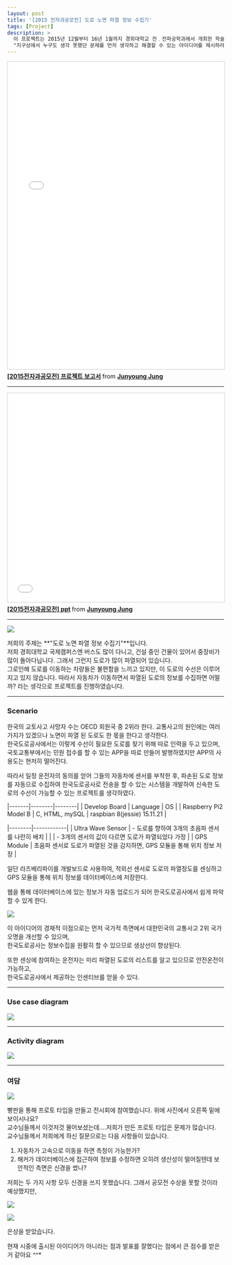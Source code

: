 ```yaml
---
layout: post
title: '[2015 전자과공모전] 도로 노면 파열 정보 수집기'
tags: [Project]
description: >
  이 프로젝트는 2015년 12월부터 16년 1월까지 경희대학교 전﹒전파공학과에서 개최한 학술대회에 제출했던 프로젝트입니다.  
  "지구상에서 누구도 생각 못했던 문제를 먼저 생각하고 해결할 수 있는 아이디어를 제시하라"라는 광범위한 주제의 학술대회에서 저는 [동아리 친구](https://www.facebook.com/jongryeol.oh.1?fref=pb&hc_location=friends_tab&pnref=friends.all)와 함께 참여를 했습니다.
---
```



<iframe src="//www.slideshare.net/slideshow/embed_code/key/lDCQZAsuWOWDsy" width="100%" height="714" frameborder="0" marginwidth="0" marginheight="0" scrolling="no" style="border:1px solid #CCC; border-width:1px; margin-bottom:5px; max-width: 100%;" allowfullscreen> </iframe> <div style="margin-bottom:5px"> <strong> <a href="//www.slideshare.net/JunyoungJung8/2015-69803907" title="[2015전자과공모전] 프로젝트 보고서" target="_blank">[2015전자과공모전] 프로젝트 보고서</a> </strong> from <strong><a target="_blank" href="//www.slideshare.net/JunyoungJung8">Junyoung Jung</a></strong> </div>

***

<iframe src="//www.slideshare.net/slideshow/embed_code/key/prxtPyk79tHzCd" width="100%" height="485" frameborder="0" marginwidth="0" marginheight="0" scrolling="no" style="border:1px solid #CCC; border-width:1px; margin-bottom:5px; max-width: 100%;" allowfullscreen> </iframe> <div style="margin-bottom:5px"> <strong> <a href="//www.slideshare.net/JunyoungJung8/2015-ppt-69803906" title="[2015전자과공모전] ppt" target="_blank">[2015전자과공모전] ppt</a> </strong> from <strong><a target="_blank" href="//www.slideshare.net/JunyoungJung8">Junyoung Jung</a></strong> </div>

***

![](/public/img/project/khuee-1.png)  

저희의 주제는 **"도로 노면 파열 정보 수집기"**입니다.  
저희 경희대학교 국제캠퍼스엔 버스도 많이 다니고, 건설 중인 건물이 있어서 중장비가 많이 돌아다닙니다. 그래서 그런지 도로가 많이 파열되어 있습니다.  
그로인해 도로를 이동하는 차량들은 불편함을 느끼고 있지만, 이 도로의 수선은 이루어지고 있지 않습니다. 따라서 자동차가 이동하면서 파열된 도로의 정보를 수집하면 어떨까? 라는 생각으로 프로젝트를 진행하였습니다.  

***

### Scenario  

한국의 교토사고 사망자 수는 OECD 회원국 중 2위라 한다.  교통사고의 원인에는 여러가지가 있겠으나 노면이 파열 된 도로도 한 몫을 한다고 생각한다.  
한국도로공사에서는 이렇게 수선이 필요한 도로를 찾기 위해 따로 인력을 두고 있으며, 국토교통부에서는 민원 접수를 할 수 있는 APP을 따로 만들어 발행하였지만 APP의 사용도는 현저히 떨어진다.  

따라서 일정 운전자의 동의를 얻어 그들의 자동차에 센서를 부착한 후, 파손된 도로 정보를 자동으로 수집하여 한국도로공사로 전송을 할 수 있는 시스템을 개발하여 신속한 도로의 수선이 가능할 수 있는 프로젝트를 생각하였다.  

|-------|--------|--------|
| Develop Board | Language | OS |
| Raspberry Pi2 Model B | C, HTML, mySQL | raspbian 8(jessie) 15.11.21 |

|--------|------------|
| Ultra Wave Sensor | - 도로를 향하여 3개의 초음파 센서를 나란히 배치 |
|              | - 3개의 센서의 값이 다르면 도로가 파열되었다 가정 |
| GPS Module | 초음파 센서로 도로가 파열된 것을 감지하면, GPS 모듈을 통해 위치 정보 저장 |  

일단 라즈베리파이를 개발보드로 사용하여, 적외선 센서로 도로의 파열정도를 센싱하고 GPS 모듈을 통해 위치 정보를 데이터베이스에 저장한다.  

웹을 통해 데이터베이스에 있는 정보가 자동 업로드가 되어 한국도로공사에서 쉽게 파악할 수 있게 한다.  

![](/public/img/project/khuee-2.png)  

이 아이디어의 경재적 이점으로는 먼저 국가적 측면에서 대한민국의 교통사고 2위 국가 오명을 개선할 수 있으며,  
한국도로공사는 정보수집을 원활히 할 수 있으므로 생상선이 향상된다.  

또한 센싱에 참여하는 운전자는 미리 파열된 도로의 리스트를 알고 있으므로 안전운전이 가능하고,  
한국도로공사에서 제공하는 인센티브를 얻을 수 있다.  

***

### Use case diagram

![](/public/img/project/khuee-3.png)

***

### Activity diagram

![](/public/img/project/khuee-4.png)  

***

### 여담

![](/public/img/project/khuee-5.jpg)   

빵판을 통해 프로토 타입을 만들고 전시회에 참여했습니다. 위에 사진에서 오른쪽 밑에 보이시나요?  
교수님들께서 이것저것 물어보셨는데....저희가 만든 프로토 타입은 문제가 많습니다.  
교수님들께서 저희에게 하신 질문으로는 다음 사항들이 있습니다.

1. 자동차가 고속으로 이동을 하면 측정이 가능한가?
2. 해커가 데이터베이스에 접근하여 정보를 수정하면 오히려 생산성이 떨어질텐데 보안적인 측면은 신경을 썼나?

저희는 두 가지 사항 모두 신경을 쓰지 못했습니다. 그래서 공모전 수상을 못할 것이라 예상했지만,  

![](/public/img/project/khuee-6.jpg)  

![](/public/img/project/khuee-7.jpg)  

은상을 받았습니다.  

현재 시중에 출시된 아이디어가 아니라는 점과 발표를 잘했다는 점에서 큰 점수를 받은거 같아요 ^^*  

